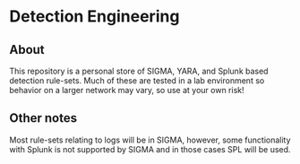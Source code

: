 # Detection Engineering

## About

This repository is a personal store of SIGMA, YARA, and Splunk based detection rule-sets.  Much of these are tested in a lab environment so behavior on a larger network may vary, so use at your own risk! 

## Other notes

Most rule-sets relating to logs will be in SIGMA, however, some functionality with Splunk is not supported by SIGMA and in those cases SPL will be used.